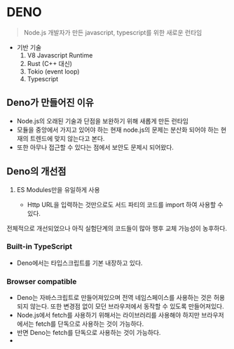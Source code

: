# DENO

> Node.js 개발자가 만든 javascript, typescript를 위한 새로운 런타임

- 기반 기술
  1. V8 Javascript Runtime
  2. Rust (C++ 대신)
  3. Tokio (event loop)
  4. Typescript

## Deno가 만들어진 이유

- Node.js의 오래된 기술과 단점을 보완하기 위해 새롭게 만든 런타임
- 모듈을 중앙에서 가지고 있어야 하는 현재 node.js의 문제는 분산화 되어야 하는 현재의 트렌드에 맞지 않는다고 본다.
- 또한 아무나 접근할 수 있다는 점에서 보안도 문제시 되어왔다.

## Deno의 개선점

 1. ES Modules만을 유일하게 사용

    - Http URL을 입력하는 것만으로도 서드 파티의 코드를 import 하여 사용할 수 있다.


전체적으로 개선되었으나 아직 실험단계의 코드들이 많아 행후 교체 가능성이 농후하다.

### Built-in TypeScript

- Deno에서는 타입스크립트를 기본 내장하고 있다. 

### Browser compatible

- Deno는 자바스크립트로 만들어져있으며 전역 네임스페이스를 사용하는 것은 허용되지 않는다. 또한 변경점 없이 모던 브라우저에서 동작할 수 있도록 만들어져있다.
- Node.js에서 fetch를 사용하기 위해서는 라이브러리를 사용해야 하지만 브라우저에서는 fetch를 단독으로 사용하는 것이 가능하다.
- 반면 Deno는 fetch를 단독으로 사용하는 것이 가능하다.
- 